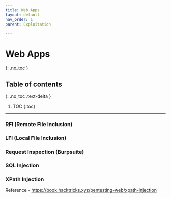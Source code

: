 ```yaml
---
title: Web Apps
layout: default
nav_order: 1
parent: Exploitation

---
```


# Web Apps
{: .no_toc }

## Table of contents
{: .no_toc .text-delta }
1. TOC
{:toc}

---

### RFI (Remote File Inclusion)

### LFI (Local File Inclusion)

### Request Inspection (Burpsuite)

### SQL Injection

### XPath Injection

Reference - https://book.hacktricks.xyz/pentesting-web/xpath-injection